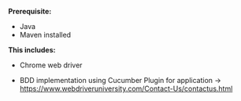 **Prerequisite:** 

- Java
- Maven installed

  
**This includes:**


- Chrome web driver

- BDD implementation using Cucumber Plugin for application -> https://www.webdriveruniversity.com/Contact-Us/contactus.html
